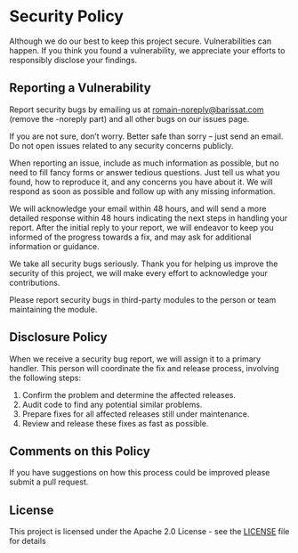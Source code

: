 # Security Policy

Although we do our best to keep this project secure. Vulnerabilities can happen. If you think you found a vulnerability, we appreciate your efforts to responsibly disclose your findings.

## Reporting a Vulnerability

Report security bugs by emailing us at romain-noreply@barissat.com (remove the -noreply part) and all other bugs on our issues page.

If you are not sure, don’t worry. Better safe than sorry – just send an email. Do not open issues related to any security concerns publicly.

When reporting an issue, include as much information as possible, but no need to fill fancy forms or answer tedious questions. Just tell us what you found, how to reproduce it, and any concerns you have about it. We will respond as soon as possible and follow up with any missing information.

We will acknowledge your email within 48 hours, and will send a more detailed response within 48 hours indicating the next steps in handling your report. After the initial reply to your report, we will endeavor to keep you informed of the progress towards a fix, and may ask for additional information or guidance.

We take all security bugs seriously. Thank you for helping us improve the security of this project, we will make every effort to acknowledge your contributions.

Please report security bugs in third-party modules to the person or team maintaining the module.

## Disclosure Policy

When we receive a security bug report, we will assign it to a primary handler. This person will coordinate the fix and release process, involving the following steps:

1. Confirm the problem and determine the affected releases.
2. Audit code to find any potential similar problems.
3. Prepare fixes for all affected releases still under maintenance.
4. Review and release these fixes as fast as possible.

## Comments on this Policy

If you have suggestions on how this process could be improved please submit a pull request.

<!-- auto-license -->
## License

This project is licensed under the Apache 2.0 License - see the [LICENSE](LICENSE) file for details

<!-- auto-license -->